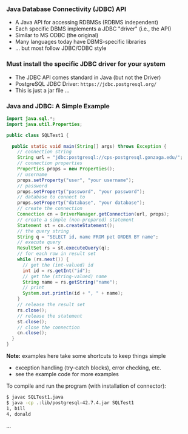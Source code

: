 ### Java Database Connectivity (JDBC) API

- A Java API for accessing RDBMSs (RDBMS independent)
- Each specific DBMS implements a JDBC "driver" (i.e., the API)
- Similar to MS ODBC (the original)
- Many languages today have DBMS-specific libraries
- ... but most follow JDBC/ODBC style

### Must install the specific JDBC driver for your system

- The JDBC API comes standard in Java (but not the Driver)
- PostgreSQL JDBC Driver: `https://jdbc.postgresql.org/`
- This is just a jar file ...

### Java and JDBC: A Simple Example

```java
import java.sql.*;
import java.util.Properties;

public class SQLTest1 {

  public static void main(String[] args) throws Exception {
    // connection string
    String url = "jdbc:postgresql://cps-postgresql.gonzaga.edu/";
    // connection properties
    Properties props = new Properties();
    // username
    props.setProperty("user", "your username");
    // password
    props.setProperty("password", "your password");
    // database to connect to
    props.setProperty("database", "your database");
    // create the connection
    Connection cn = DriverManager.getConnection(url, props);
    // create a simple (non-prepared) statement
    Statement st = cn.createStatement();
    // the query string
    String q = "SELECT id, name FROM pet ORDER BY name";
    // execute query
    ResultSet rs = st.executeQuery(q);
    // for each row in result set
    while (rs.next()) {
      // get the (int-valued) id
      int id = rs.getInt("id");
      // get the (string-valued) name
      String name = rs.getString("name");
      // print
      System.out.println(id + ", " + name);
    }
    // release the result set
    rs.close();
    // release the statement
    st.close();
    // close the connection
    cn.close();
  }
}
```

**Note:** examples here take some shortcuts to keep things simple

- exception handling (try-catch blocks), error checking, etc.
- see the example code for more examples

To compile and run the program (with installation of connector):

```bash
$ javac SQLTest1.java
$ java -cp .:lib/postgresql-42.7.4.jar SQLTest1
1, bill
4, donald
```

...
